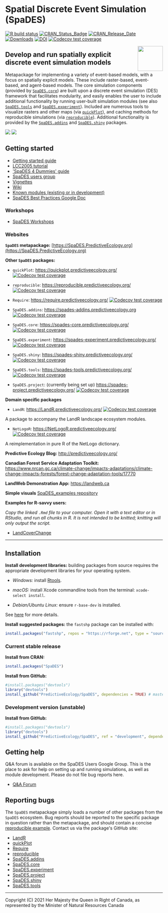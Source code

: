 # Spatial Discrete Event Simulation (SpaDES)

<!-- badges: start -->
[![R build status](https://github.com/PredictiveEcology/SpaDES/workflows/R-CMD-check/badge.svg)](https://github.com/PredictiveEcology/SpaDES/actions)
[![CRAN_Status_Badge](https://www.r-pkg.org/badges/version/SpaDES)](https://cran.r-project.org/package=SpaDES) [![CRAN_Release_Date](https://www.r-pkg.org/badges/ago/SpaDES)](https://cran.r-project.org/package=SpaDES)
[![Downloads](https://cranlogs.r-pkg.org/badges/grand-total/SpaDES)](https://cran.r-project.org/package=SpaDES)
[![DOI](https://zenodo.org/badge/17892/PredictiveEcology/SpaDES.svg)](https://zenodo.org/badge/latestdoi/17892/PredictiveEcology/SpaDES)
[![Codecov test coverage](https://codecov.io/gh/PredictiveEcology/SpaDES/branch/master/graph/badge.svg)](https://codecov.io/gh/PredictiveEcology/SpaDES?branch=master)
<!-- badges: end -->

<img align="right" width="80" pad="20" src="https://github.com/PredictiveEcology/SpaDES/raw/master/docs/images/SpaDES.png">

## Develop and run spatially explicit discrete event simulation models

Metapackage for implementing a variety of event-based models, with a focus on spatially explicit models.
These include raster-based, event-based, and agent-based models.
The core simulation components (provided by [`SpaDES.core`](https://spades-core.predictiveecology.org/)) are built upon a discrete event simulation (DES) framework that facilitates modularity, and easily enables the user to include additional functionality by running user-built simulation modules (see also [`SpaDES.tools`](https://spades-tools.predictiveecology.org/) and [`SpaDES.experiment`](https://spades-experiment.predictiveecology.org/)).
Included are numerous tools to visualize rasters and other maps (via [`quickPlot`](https://quickplot.predictiveecology.org/)), and caching methods for reproducible simulations (via [`reproducible`](https://reproducible.predictiveecology.org/)).
Additional functionality is provided by the [`SpaDES.addins`](https://spades-addins.predictiveecology.org/) and [`SpaDES.shiny`](https://spades-shiny.predictiveecology.org/) packages.

![](https://spades.predictiveecology.org/images/lcc05.png)
![](https://spades.predictiveecology.org/images/MapsSmall.gif)

## Getting started

- [Getting started guide](https://github.com/PredictiveEcology/SpaDES/wiki/Getting-Started-Guide)
- [LCC2005 tutorial](https://github.com/PredictiveEcology/SpaDES-modules/blob/master/modules/LCC2005/LCC2005.Rmd)
- ['SpaDES 4 Dummies' guide](https://github.com/CeresBarros/SpaDES4Dummies)
- [SpaDES users group](https://groups.google.com/d/forum/spades-users)
- [Vignettes](https://github.com/PredictiveEcology/SpaDES/wiki/Help-Vignettes)
- [Wiki](https://github.com/PredictiveEcology/SpaDES/wiki)
- [Known modules (existing or in development)](https://github.com/PredictiveEcology/SpaDES-modules/wiki/Current-modules-in-development)
- [SpaDES Best Practices Google Doc](https://docs.google.com/document/d/19QmQ5sErqbXF_mgv3M50SnRQJBciFvCV_LuJDsj0qKA/edit?usp=sharing)

### Workshops

- [SpaDES Workshops](https://spades-workshops.predictiveecology.org)

### Websites

**`SpaDES` metapackage:** [https://SpaDES.PredictiveEcology.org](https://SpaDES.PredictiveEcology.org)

**Other `SpaDES` packages:**

- `quickPlot`: https://quickplot.predictiveecology.org/ [![Codecov test coverage](https://codecov.io/gh/PredictiveEcology/quickPlot/branch/development/graph/badge.svg)](https://codecov.io/gh/PredictiveEcology/quickPlot?branch=development)

- `reproducible`: https://reproducible.predictiveecology.org/ [![Codecov test coverage](https://codecov.io/gh/PredictiveEcology/reproducible/branch/master/graph/badge.svg)](https://codecov.io/gh/PredictiveEcology/reproducible?branch=master)

- `Require`: https://require.predictiveecology.org/ [![Codecov test coverage](https://codecov.io/gh/PredictiveEcology/Require/branch/master/graph/badge.svg)](https://codecov.io/gh/PredictiveEcology/Require?branch=master)

- `SpaDES.addins`: https://spades-addins.predictiveecology.org [![Codecov test coverage](https://codecov.io/gh/PredictiveEcology/SpaDES.addins/branch/development/graph/badge.svg)](https://codecov.io/gh/PredictiveEcology/SpaDES.addins?branch=development)

- `SpaDES.core`: https://spades-core.predictiveecology.org/ [![Codecov test coverage](https://codecov.io/gh/PredictiveEcology/SpaDES.core/branch/master/graph/badge.svg)](https://codecov.io/gh/PredictiveEcology/SpaDES.core?branch=master)

- `SpaDES.experiment`: https://spades-experiment.predictiveecology.org/ [![Codecov test coverage](https://codecov.io/gh/PredictiveEcology/SpaDES.experiment/branch/development/graph/badge.svg)](https://codecov.io/gh/PredictiveEcology/SpaDES.experiment?branch=development)

- `SpaDES.shiny`: https://spades-shiny.predictiveecology.org/ [![Codecov test coverage](https://codecov.io/gh/PredictiveEcology/SpaDES.shiny/branch/development/graph/badge.svg)](https://codecov.io/gh/PredictiveEcology/SpaDES.shiny?branch=development)

- `SpaDES.tools`: https://spades-tools.predictiveecology.org/ [![Codecov test coverage](https://codecov.io/gh/PredictiveEcology/SpaDES.tools/branch/development/graph/badge.svg)](https://codecov.io/gh/PredictiveEcology/SpaDES.tools?branch=development)

- `SpaDES.project`: (currently being set up) https://spades-project.predictiveecology.org/ [![Codecov test coverage](https://codecov.io/gh/PredictiveEcology/SpaDES.project/branch/development/graph/badge.svg)](https://codecov.io/gh/PredictiveEcology/SpaDES.project?branch=development)

**Domain specific packages**

- `LandR`: https://LandR.predictiveecology.org/ [![Codecov test coverage](https://codecov.io/gh/PredictiveEcology/LandR/branch/development/graph/badge.svg)](https://codecov.io/gh/PredictiveEcology/LandR?branch=development)

A package to accompany the LandR landscape ecosystem modules.

- `NetLogoR`: https://NetLogoR.predictiveecology.org/ [![Codecov test coverage](https://codecov.io/gh/PredictiveEcology/NetLogoR/branch/development/graph/badge.svg)](https://codecov.io/gh/PredictiveEcology/NetLogoR?branch=development)

A reimplementation in pure R of the NetLogo dictionary.

**Predictive Ecology Blog:** <http://predictiveecology.org/>

**Canadian Forest Service Adaptation Toolkit:**
<https://www.nrcan.gc.ca/climate-change/impacts-adaptations/climate-change-impacts-forests/forest-change-adaptation-tools/17770>

**LandWeb Demonstration App:** <https://landweb.ca>

**Simple visuals**
[SpaDES_examples repository](https://predictiveecology.github.io/SpaDES_examples/docs/index.html)

**Examples for R-savvy users:**

*Copy the linked `.Rmd` file to your computer.*
*Open it with a text editor or in RStudio, and run all chunks in R.*
*It is not intended to be knitted; knitting will only output the script.*

- [LandCoverChange](https://raw.githubusercontent.com/PredictiveEcology/SpaDES-modules/master/modules/LCC2005/LCC2005.Rmd)

-----

## Installation

**Install development libraries:** building packages from source requires the appropriate development libraries for your operating system.
    
- *Windows:* install [Rtools](https://cran.r-project.org/bin/windows/Rtools/).

- *macOS:* install Xcode commandline tools from the terminal: `xcode-select install`. 
  
- *Debian/Ubuntu Linux:* ensure `r-base-dev` is installed.

See [here](https://support.rstudio.com/hc/en-us/articles/200486498-Package-Development-Prerequisites) for more details.

**Install suggested packages:** the `fastshp` package can be installed with:

```r
install.packages("fastshp", repos = "https://rforge.net", type = "source")
```

### Current stable release

**Install from CRAN:**

```r
install.packages("SpaDES")
```

**Install from GitHub:**
    
```r
#install.packages("devtools")
library("devtools")
install_github("PredictiveEcology/SpaDES", dependencies = TRUE) # master
```

### Development version (unstable)

**Install from GitHub:**

```r
#install.packages("devtools")
library("devtools")
install_github("PredictiveEcology/SpaDES", ref = "development", dependencies = TRUE)
```

## Getting help

Q&A forum is available on the SpaDES Users Google Group.
This is the place to ask for help on setting up and running simulations, as well as module development.
Please do not file bug reports here.

- [Q&A Forum](https://groups.google.com/forum/#!forum/spades-users)

## Reporting bugs

The `SpaDES` metapackage simply loads a number of other packages from the `SpaDES` ecosystem.
Bug reports should be reported to the specific package in question rather than the metapackage, and should contain a concise [reproducible example](https://stackoverflow.com/q/5963269/1380598).
Contact us via the package's GitHub site:

- [LandR](https://github.com/PredictiveEcology/LandR/issues) 
- [quickPlot](https://github.com/PredictiveEcology/quickPlot/issues) 
- [Require](https://github.com/PredictiveEcology/Require/issues) 
- [reproducible](https://github.com/PredictiveEcology/reproducible/issues) 
- [SpaDES.addins](https://github.com/PredictiveEcology/SpaDES.addins/issues) 
- [SpaDES.core](https://github.com/PredictiveEcology/SpaDES.core/issues) 
- [SpaDES.experiment](https://github.com/PredictiveEcology/SpaDES.experiment/issues) 
- [SpaDES.project](https://github.com/PredictiveEcology/SpaDES.project/issues) 
- [SpaDES.shiny](https://github.com/PredictiveEcology/SpaDES.shiny/issues) 
- [SpaDES.tools](https://github.com/PredictiveEcology/SpaDES.tools/issues) 

-----

Copyright (C) 2021 Her Majesty the Queen in Right of Canada, as represented by the Minister of Natural Resources Canada
